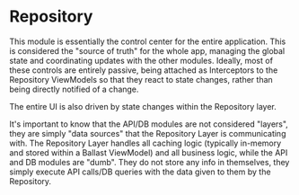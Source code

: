 # Repository

This module is essentially the control center for the entire application. This is considered the "source of truth" for
the whole app, managing the global state and coordinating updates with the other modules. Ideally, most of these 
controls are entirely passive, being attached as Interceptors to the Repository ViewModels so that they react to state 
changes, rather than being directly notified of a change. 

The entire UI is also driven by state changes within the Repository layer.

It's important to know that the API/DB modules are not considered "layers", they are simply "data sources" that the 
Repository Layer is communicating with. The Repository Layer handles all caching logic (typically in-memory and stored 
within a Ballast ViewModel) and all business logic, while the API and DB modules are "dumb". They do not store any info
in themselves, they simply execute API calls/DB queries with the data given to them by the Repository.
